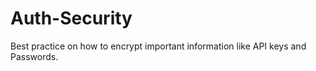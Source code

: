 # Auth-Security

Best practice on how to encrypt important information like API keys and Passwords.
